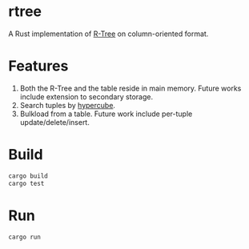 # rtree
A Rust implementation of [R-Tree](https://en.wikipedia.org/wiki/R-tree) on column-oriented format.

# Features
1. Both the R-Tree and the table reside in main memory.  Future works include extension to secondary storage.
2. Search tuples by [hypercube](https://en.wikipedia.org/wiki/Hypercube).  
3. Bulkload from a table.  Future work include per-tuple update/delete/insert.

# Build
```bash
cargo build
cargo test
```

# Run
```bash
cargo run
```
